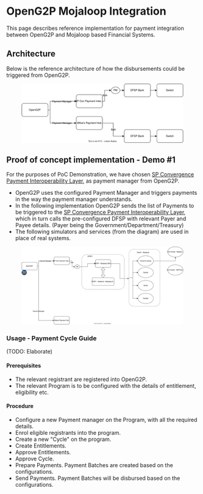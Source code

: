 # OpenG2P Mojaloop Integration

This page describes reference implementation for payment integration between OpenG2P and Mojaloop based Financial Systems.

## Architecture

Below is the reference architecture of how the disbursements could be triggered from OpenG2P.

<figure><img src="../../.gitbook/assets/Openg2p Payment Manager.ref.drawio.svg" alt=""><figcaption></figcaption></figure>

## Proof of concept implementation - Demo #1

For the purposes of PoC Demonstration, we have chosen [SP Convergence Payment Interoperability Layer](https://sp-convergence.github.io/payments-interoperability-layer/documentation/pocs/G2P.html), as payment manager from OpenG2P.

* OpenG2P uses the configured Payment Manager and triggers payments in the way the payment manager understands.
* In the following implementation OpenG2P sends the list of Payments to be triggered to the  [SP Convergence Payment Interoperability Layer](https://sp-convergence.github.io/payments-interoperability-layer/documentation/pocs/G2P.html), which in turn calls the pre-configured DFSP with relevant Payer and Payee details. (Payer being the Government/Department/Treasury)
* The following simulators and services (from the diagram) are used in place of real systems.

<figure><img src="../../.gitbook/assets/Openg2p Payments Diagram.drawio.svg" alt=""><figcaption></figcaption></figure>

### Usage - Payment Cycle Guide

(TODO: Elaborate)

#### Prerequisites

* The relevant registrant are registered into OpenG2P.
* The relevant Program is to be configured with the details of entitlement, eligibility etc.

#### Procedure

* Configure a new Payment manager on the Program, with all the required details.
* Enrol eligible registrants into the program.
* Create a new "Cycle" on the program.
* Create Entitlements.
* Approve Entitlements.
* Approve Cycle.
* Prepare Payments. Payment Batches are created based on the configurations.&#x20;
* Send Payments. Payment Batches will be disbursed based on the configurations.
